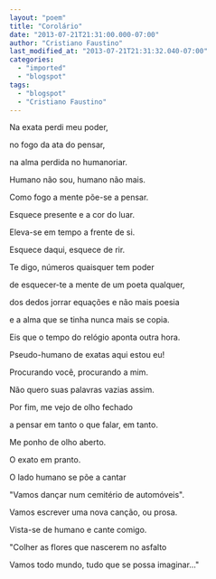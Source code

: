 ```yaml
---
layout: "poem"
title: "Corolário"
date: "2013-07-21T21:31:00.000-07:00"
author: "Cristiano Faustino"
last_modified_at: "2013-07-21T21:31:32.040-07:00"
categories:
  - "imported"
  - "blogspot"
tags:
  - "blogspot"
  - "Cristiano Faustino"
---
```


Na exata perdi meu poder,

no fogo da ata do pensar,

na alma perdida no humanoriar.

Humano não sou, humano não mais.

Como fogo a mente põe-se a pensar.

Esquece presente e a cor do luar.

Eleva-se em tempo a frente de si.

Esquece daqui, esquece de rir.

Te digo, números quaisquer tem poder

de esquecer-te a mente de um poeta qualquer,

dos dedos jorrar equações e não mais poesia

e a alma que se tinha nunca mais se copia.

Eis que o tempo do relógio aponta outra hora.

Pseudo-humano de exatas aqui estou eu!

Procurando você, procurando a mim.

Não quero suas palavras vazias assim.

Por fim, me vejo de olho fechado

a pensar em tanto o que falar, em tanto.

Me ponho de olho aberto.

O exato em pranto.

O lado humano se põe a cantar

"Vamos dançar num cemitério de automóveis".

Vamos escrever uma nova canção, ou prosa.

Vista-se de humano e cante comigo.

"Colher as flores que nascerem no asfalto

Vamos todo mundo, tudo que se possa imaginar..."